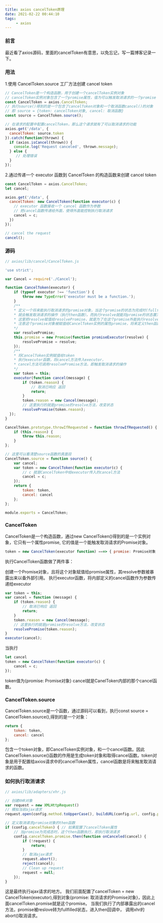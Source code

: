```yaml
---
title: axios cancelToken原理
date: 2021-02-22 00:44:10
tags:
     - axios
---
```


### 前言

最近看了axios源码，里面的cancelToken有意思，以免忘记，写一篇博客记录一下。

<!-- more -->

### 用法

1.使用 CancelToken.source 工厂方法创建 cancel token

```javascript
// CancelToken是一个构造函数，用于创建一个cancelToken实例对象
// cancelToken实例对象包含了一个promise属性，值为可以触发取消请求的一个promise
const CancelToken = axios.CancelToken;
// 执行source()得到的是一个包含了cancelToken对象和一个取消函数cancel()的对象
// 即 source = {token: cancelToken对象, cancel: 取消函数}
const source = CancelToken.source();

// 在请求的配置中配置cancelToken，那么这个请求就有了可以取消请求的功能
axios.get('/data', {
  cancelToken: source.token
}).catch(function(thrown) {
  if (axios.isCancel(thrown)) {
    console.log('Request canceled', thrown.message);
  } else {
     // 处理错误
  }
});

```

2.通过传递一个 executor 函数到 CancelToken 的构造函数来创建 cancel token

```javascript
const CancelToken = axios.CancelToken;
let cancel;

axios.get('/data', {
  cancelToken: new CancelToken(function executor(c) {
    // executor 函数接收一个 cancel 函数作为参数
    // 把cancel函数传递给外面，使得外面能控制执行取消请求
    cancel = c;
  })
});

// cancel the request
cancel();

```

### 源码


```javascript
// axios/lib/cancel/CancelToken.js

'use strict';

var Cancel = require('./Cancel');

function CancelToken(executor) {
    if (typeof executor !== 'function') {
        throw new TypeError('executor must be a function.');
    }
    /**
    * 定义一个将来能执行取消请求的promise对象，当这个promise的状态为完成时(fullfilled),
    * 就会触发取消请求的操作（执行then函数）。而执行resolve就能将promise的状态置为完成状态。
    * 这里把resolve赋值给resolvePromise，就是为了在这个promise外能执行resolve而改变这个promise的状态
    * 注意这个promise对象被赋值给CancelToken实例的属性promise，将来定义then函数就是通过这个属性得到promise
    */
    var resolvePromise;
    this.promise = new Promise(function promiseExecutor(resolve) {
        resolvePromise = resolve;
    });
    /**
    * 将CancelToken实例赋值给token
    * 执行executor函数，将cancel方法传入executor，
    * cancel方法可调用resolvePromise方法，即触发取消请求的操作
    */
    var token = this;
    executor(function cancel(message) {
        if (token.reason) {
            // 取消已响应 返回
            return;
        }
        token.reason = new Cancel(message);
        // 这里执行的就是promise的resolve方法，改变状态
        resolvePromise(token.reason);
  });
}

CancelToken.prototype.throwIfRequested = function throwIfRequested() {
    if (this.reason) {
        throw this.reason;
    }
};

// 这里可以看清楚source函数的真面目
CancelToken.source = function source() {
    var cancel;
    var token = new CancelToken(function executor(c) {
        // c 就是CancelToken中给executor传入的cancel方法
        cancel = c;
    });
    return {
        token: token,
        cancel: cancel
    };
};

module.exports = CancelToken;

```

### CancelToken

CancelToken是一个构造函数，通过new CancelToken()得到的是一个实例对象，它只有一个属性promise, 它的值是一个能触发取消请求的Promise对象。

```javascript
token = new CancelToken(executor function) ===> { promise: Promise对象 }

```
执行CancelToken函数做了两件事：

创建一个Promise对象，且将这个对象赋值给promise属性，其resolve参数被暴露出来以备外部引用。 执行executor函数，将内部定义的cancel函数作为参数传递给executor


```javascript
var token = this;
var cancel = function (message) {
    if (token.reason) {
        // 取消已响应 返回
        return;
    }
    token.reason = new Cancel(message);
    // 这里执行的就是promise的resolve方法，改变状态
    resolvePromise(token.reason);
}
executor(cancel);

```
当执行

```javascript
let cancel
token = new CancelToken(function executor(c) {
    cancel = c;
});

```
token值为{promise: Promise对象} cancel就是CanelToken内部的那个cancel函数。

### CancelToken.source

CancelToken.source是一个函数，通过源码可以看到，执行const source = CancelToken.source(),得到的是一个对象：
```javascript
return {
    token: token,
    cancel: cancel
};

```
包含一个token对象，即CancelToken实例对象，和一个cancel函数。因此CancelToken.source()函数的作用是生成token对象和取得cancel函数。token对象是用于配置给axios请求中的cancelToken属性，cancel函数是将来触发取消请求的函数。

### 如何执行取消请求


```javascript
// axios/lib/adapters/xhr.js

// 创建XHR对象
var request = new XMLHttpRequest()
// 模拟当前ajax请求
request.open(config.method.toUpperCase(), buildURL(config.url, config.params, config.paramsSerializer), true)

// 定义取消请求promise对象的then函数
if (config.cancelToken) { // 如果配置了cancelToken属性
    // 当promise为完成态时，这个then函数执行，即执行取消请求
    config.cancelToken.promise.then(function onCanceled(cancel) {
        if (!request) {
            return;
        }
        // 取消ajax请求
        request.abort();
        reject(cancel);
        // Clean up request
        request = null;
    });
}

```
这是最终执行ajax请求的地方。
我们前面配置了cancelToken = new CancelToken(executor),得到对象{promise: 取消请求的Promise对象}，因此上面cancelToken.promise就是这个promise。
当我们执行了内部暴露出的cancel方法，promise被reslove转为fullfilled状态，进入then回调中，
调用xhr的abort()取消请求。
